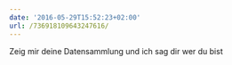 ```yaml
---
date: '2016-05-29T15:52:23+02:00'
url: /736918109643247616/
---
```

Zeig mir deine Datensammlung und ich sag dir wer du bist

